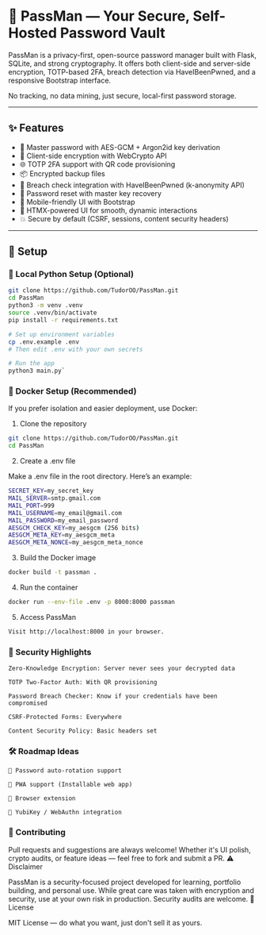 # 🔐 PassMan — Your Secure, Self-Hosted Password Vault

PassMan is a privacy-first, open-source password manager built with Flask, SQLite, and strong cryptography. It offers both client-side and server-side encryption, TOTP-based 2FA, breach detection via HaveIBeenPwned, and a responsive Bootstrap interface.

No tracking, no data mining, just secure, local-first password storage.

---

## ✨ Features

- 🧠 Master password with AES-GCM + Argon2id key derivation
- 🔐 Client-side encryption with WebCrypto API
- 🌐 TOTP 2FA support with QR code provisioning
- 📦 Encrypted backup files
- 🔎 Breach check integration with HaveIBeenPwned (k-anonymity API)
- 🔄 Password reset with master key recovery
- 📱 Mobile-friendly UI with Bootstrap
- 💨 HTMX-powered UI for smooth, dynamic interactions
- 💥 Secure by default (CSRF, sessions, content security headers)

---

## 🚀 Setup

### 🐍 Local Python Setup (Optional)

```bash
git clone https://github.com/TudorOO/PassMan.git
cd PassMan
python3 -m venv .venv
source .venv/bin/activate
pip install -r requirements.txt

# Set up environment variables
cp .env.example .env
# Then edit .env with your own secrets

# Run the app
python3 main.py`
```

### 🐳 Docker Setup (Recommended)

If you prefer isolation and easier deployment, use Docker:

1. Clone the repository
```bash
git clone https://github.com/TudorOO/PassMan.git
cd PassMan
```

2. Create a .env file

Make a .env file in the root directory. Here’s an example:
```bash
SECRET_KEY=my_secret_key
MAIL_SERVER=smtp.gmail.com
MAIL_PORT=999
MAIL_USERNAME=my_email@gmail.com
MAIL_PASSWORD=my_email_password
AESGCM_CHECK_KEY=my_aesgcm (256 bits)
AESGCM_META_KEY=my_aesgcm_meta
AESGCM_META_NONCE=my_aesgcm_meta_nonce

```
3. Build the Docker image
```bash
docker build -t passman .
```
4. Run the container
```bash
docker run --env-file .env -p 8000:8000 passman
```
5. Access PassMan
```bash
Visit http://localhost:8000 in your browser.
```


### 🧠 Security Highlights

    Zero-Knowledge Encryption: Server never sees your decrypted data

    TOTP Two-Factor Auth: With QR provisioning

    Password Breach Checker: Know if your credentials have been compromised

    CSRF-Protected Forms: Everywhere

    Content Security Policy: Basic headers set

### 🛠️ Roadmap Ideas

    🔁 Password auto-rotation support

    📱 PWA support (Installable web app)

    🧩 Browser extension

    🔐 YubiKey / WebAuthn integration

### 🤝 Contributing

Pull requests and suggestions are always welcome! Whether it's UI polish, crypto audits, or feature ideas — feel free to fork and submit a PR.
⚠️ Disclaimer

PassMan is a security-focused project developed for learning, portfolio building, and personal use. While great care was taken with encryption and security, use at your own risk in production. Security audits are welcome.
📄 License

MIT License — do what you want, just don't sell it as yours.